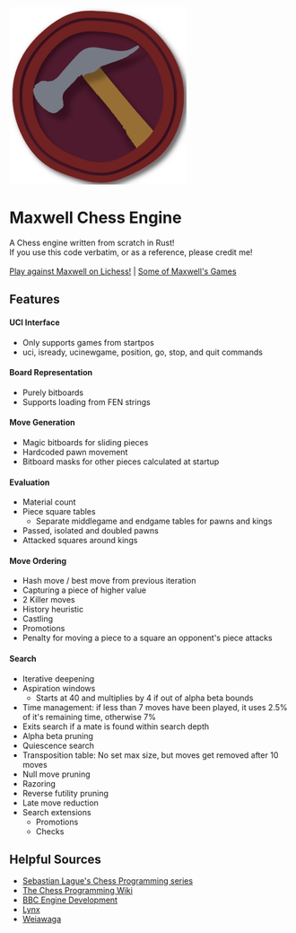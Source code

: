 ![](/icon/Maxwell_316x316.png)
# Maxwell Chess Engine
 A Chess engine written from scratch in Rust!<br>
 If you use this code verbatim, or as a reference, please credit me!<br><br>
 [Play against Maxwell on Lichess!](https://lichess.org/@/MaxwellOnLC) | [Some of Maxwell's Games](https://www.chess.com/library/collections/maxwells-games-my-chess-engine-2FFU82NM4)

## Features
#### UCI Interface
 - Only supports games from startpos
 - uci, isready, ucinewgame, position, go, stop, and quit commands
#### Board Representation
 - Purely bitboards
 - Supports loading from FEN strings
#### Move Generation
 - Magic bitboards for sliding pieces
 - Hardcoded pawn movement
 - Bitboard masks for other pieces calculated at startup
#### Evaluation
 - Material count
 - Piece square tables
   - Separate middlegame and endgame tables for pawns and kings
 - Passed, isolated and doubled pawns
 - Attacked squares around kings
#### Move Ordering
 - Hash move / best move from previous iteration
 - Capturing a piece of higher value
 - 2 Killer moves
 - History heuristic
 - Castling
 - Promotions
 - Penalty for moving a piece to a square an opponent's piece attacks
#### Search
 - Iterative deepening
 - Aspiration windows
   - Starts at 40 and multiplies by 4 if out of alpha beta bounds
 - Time management: if less than 7 moves have been played, it uses 2.5% of it's remaining time, otherwise 7%
 - Exits search if a mate is found within search depth
 - Alpha beta pruning
 - Quiescence search
 - Transposition table: No set max size, but moves get removed after 10 moves
 - Null move pruning
 - Razoring
 - Reverse futility pruning
 - Late move reduction
 - Search extensions
   - Promotions
   - Checks

## Helpful Sources
 - [Sebastian Lague's Chess Programming series](https://www.youtube.com/playlist?list=PLFt_AvWsXl0cvHyu32ajwh2qU1i6hl77c)
 - [The Chess Programming Wiki](https://www.chessprogramming.org/Main_Page)
 - [BBC Engine Development](https://www.youtube.com/playlist?list=PLmN0neTso3Jxh8ZIylk74JpwfiWNI76Cs)
 - [Lynx](https://github.com/lynx-chess/Lynx/)
 - [Weiawaga](https://github.com/Heiaha/Weiawaga/)

